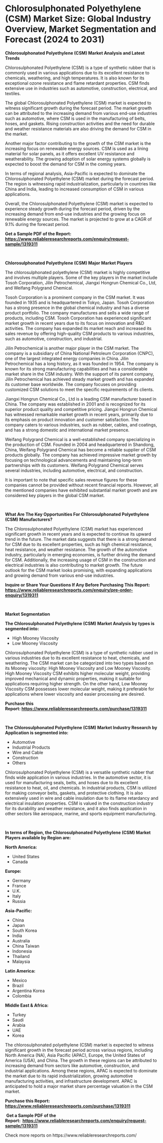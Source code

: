 <p><h1>Chlorosulphonated Polyethylene (CSM) Market Size: Global Industry Overview, Market Segmentation and Forecast (2024 to 2031)</h1></p><p><strong>Chlorosulphonated Polyethylene (CSM) Market Analysis and Latest Trends</strong></p>
<p><p>Chlorosulphonated Polyethylene (CSM) is a type of synthetic rubber that is commonly used in various applications due to its excellent resistance to chemicals, weathering, and high temperatures. It is also known for its exceptional ozone resistance and flame retardant properties. CSM finds extensive use in industries such as automotive, construction, electrical, and textiles.</p><p>The global Chlorosulphonated Polyethylene (CSM) market is expected to witness significant growth during the forecast period. The market growth can be attributed to the increasing demand from various end-use industries such as automotive, where CSM is used in the manufacturing of belts, hoses, and gaskets. Rising construction activities and the need for durable and weather resistance materials are also driving the demand for CSM in the market.</p><p>Another major factor contributing to the growth of the CSM market is the increasing focus on renewable energy sources. CSM is used as a lining material for solar panels, as it offers excellent UV resistance and weatherability. The growing adoption of solar energy systems globally is expected to boost the demand for CSM in the coming years.</p><p>In terms of regional analysis, Asia-Pacific is expected to dominate the Chlorosulphonated Polyethylene (CSM) market during the forecast period. The region is witnessing rapid industrialization, particularly in countries like China and India, leading to increased consumption of CSM in various applications.</p><p>Overall, the Chlorosulphonated Polyethylene (CSM) market is expected to experience steady growth during the forecast period, driven by the increasing demand from end-use industries and the growing focus on renewable energy sources. The market is projected to grow at a CAGR of 9.1% during the forecast period.</p></p>
<p><strong>Get a Sample PDF of the Report:&nbsp; <a href="https://www.reliableresearchreports.com/enquiry/request-sample/1319311">https://www.reliableresearchreports.com/enquiry/request-sample/1319311</a></strong></p>
<p>&nbsp;</p>
<p><strong>Chlorosulphonated Polyethylene (CSM) Major Market Players</strong></p>
<p><p>The chlorosulphonated polyethylene (CSM) market is highly competitive and involves multiple players. Some of the key players in the market include Tosoh Corporation, Jilin Petrochemical, Jiangxi Hongrun Chemical Co., Ltd, and Weifang Polygrand Chemical.</p><p>Tosoh Corporation is a prominent company in the CSM market. It was founded in 1935 and is headquartered in Tokyo, Japan. Tosoh Corporation has a strong presence in the global chemical industry and has a diverse product portfolio. The company manufactures and sells a wide range of products, including CSM. Tosoh Corporation has experienced significant market growth in recent years due to its focus on innovation and R&D activities. The company has expanded its market reach and increased its sales revenue by offering high-quality CSM products to various industries, such as automotive, construction, and industrial.</p><p>Jilin Petrochemical is another major player in the CSM market. The company is a subsidiary of China National Petroleum Corporation (CNPC), one of the largest integrated energy companies in China. Jilin Petrochemical has a long history, as it was founded in 1954. The company is known for its strong manufacturing capabilities and has a considerable market share in the CSM industry. With the support of its parent company, Jilin Petrochemical has achieved steady market growth and has expanded its customer base worldwide. The company focuses on providing customized CSM solutions to meet the specific requirements of its clients.</p><p>Jiangxi Hongrun Chemical Co., Ltd is a leading CSM manufacturer based in China. The company was established in 2001 and is recognized for its superior product quality and competitive pricing. Jiangxi Hongrun Chemical has witnessed remarkable market growth in recent years, primarily due to its emphasis on product innovation and customer satisfaction. The company caters to various industries, such as rubber, cables, and coatings, and has a strong domestic and international market presence.</p><p>Weifang Polygrand Chemical is a well-established company specializing in the production of CSM. Founded in 2004 and headquartered in Shandong, China, Weifang Polygrand Chemical has become a reliable supplier of CSM products globally. The company has achieved impressive market growth by focusing on technological advancements and maintaining long-term partnerships with its customers. Weifang Polygrand Chemical serves several industries, including automotive, electrical, and construction.</p><p>It is important to note that specific sales revenue figures for these companies cannot be provided without recent financial reports. However, all the mentioned companies have exhibited substantial market growth and are considered key players in the global CSM market.</p></p>
<p>&nbsp;</p>
<p><strong>What Are The Key Opportunities For Chlorosulphonated Polyethylene (CSM) Manufacturers?</strong></p>
<p><p>The Chlorosulphonated Polyethylene (CSM) market has experienced significant growth in recent years and is expected to continue its upward trend in the future. The market data suggests that there is a strong demand for CSM due to its excellent properties, such as high chemical resistance, heat resistance, and weather resistance. The growth of the automotive industry, particularly in emerging economies, is further driving the demand for CSM. Additionally, the increasing usage of CSM in the construction and electrical industries is also contributing to market growth. The future outlook for the CSM market looks promising, with expanding applications and growing demand from various end-use industries.</p></p>
<p><strong>Inquire or Share Your Questions If Any Before Purchasing This Report: <a href="https://www.reliableresearchreports.com/enquiry/pre-order-enquiry/1319311">https://www.reliableresearchreports.com/enquiry/pre-order-enquiry/1319311</a></strong></p>
<p>&nbsp;</p>
<p><strong>Market Segmentation</strong></p>
<p><strong>The Chlorosulphonated Polyethylene (CSM) Market Analysis by types is segmented into:</strong></p>
<p><ul><li>High Mooney Viscosity</li><li>Low Mooney Viscosity</li></ul></p>
<p><p>Chlorosulphonated Polyethylene (CSM) is a type of synthetic rubber used in various industries due to its excellent resistance to heat, chemicals, and weathering. The CSM market can be categorized into two types based on its Mooney viscosity: High Mooney Viscosity and Low Mooney Viscosity. High Mooney Viscosity CSM exhibits higher molecular weight, providing improved mechanical and dynamic properties, making it suitable for applications requiring higher strength. On the other hand, Low Mooney Viscosity CSM possesses lower molecular weight, making it preferable for applications where lower viscosity and easier processing are desired.</p></p>
<p><strong>Purchase this Report:&nbsp;<a href="https://www.reliableresearchreports.com/purchase/1319311">https://www.reliableresearchreports.com/purchase/1319311</a></strong></p>
<p>&nbsp;</p>
<p><strong>The Chlorosulphonated Polyethylene (CSM) Market Industry Research by Application is segmented into:</strong></p>
<p><ul><li>Automotive</li><li>Industrial Products</li><li>Wire and Cable</li><li>Construction</li><li>Others</li></ul></p>
<p><p>Chlorosulphonated Polyethylene (CSM) is a versatile synthetic rubber that finds wide application in various industries. In the automotive sector, it is used for manufacturing seals, belts, and hoses due to its excellent resistance to heat, oil, and chemicals. In industrial products, CSM is utilized for making conveyor belts, gaskets, and protective clothing. It is also extensively used in wire and cable insulation due to its flame retardancy and electrical insulation properties. CSM is valued in the construction industry for its durability and weather resistance, and it also finds application in other sectors like aerospace, marine, and sports equipment manufacturing.</p></p>
<p>&nbsp;</p>
<p><strong>In terms of Region, the Chlorosulphonated Polyethylene (CSM) Market Players available by Region are:</strong></p>
<p>
    <p> <strong> North America: </strong>
        <ul>
            <li>United States</li>
            <li>Canada</li>
        </ul>
        </p> 
    <p> <strong> Europe: </strong>
        <ul>
            <li>Germany</li>
            <li>France</li>
            <li>U.K.</li>
            <li>Italy</li>
            <li>Russia</li>
        </ul>
        </p> 
    <p> <strong> Asia-Pacific: </strong>
        <ul>
            <li>China</li>
            <li>Japan</li>
            <li>South Korea</li>
            <li>India</li>
            <li>Australia</li>
            <li>China Taiwan</li>
            <li>Indonesia</li>
            <li>Thailand</li>
            <li>Malaysia</li>
        </ul>
        </p> 
    <p> <strong> Latin America: </strong>
        <ul>
            <li>Mexico</li>
            <li>Brazil</li>
            <li>Argentina Korea</li>
            <li>Colombia</li>
        </ul>
        </p> 
    <p> <strong> Middle East & Africa: </strong>
        <ul>
            <li>Turkey</li>
            <li>Saudi</li>
            <li>Arabia</li>
            <li>UAE</li>
            <li>Korea</li>
        </ul>
    </p>
    </p>
<p><p>The chlorosulphonated polyethylene (CSM) market is expected to witness significant growth in the forecast period across various regions, including North America (NA), Asia Pacific (APAC), Europe, the United States of America (USA), and China. The growth in these regions can be attributed to increasing demand from sectors like automotive, construction, and industrial applications. Among these regions, APAC is expected to dominate the market due to its rapid industrialization, growing automotive manufacturing activities, and infrastructure development. APAC is anticipated to hold a major market share percentage valuation in the CSM market.</p></p>
<p><strong>Purchase this Report: <a href="https://www.reliableresearchreports.com/purchase/1319311">https://www.reliableresearchreports.com/purchase/1319311</a></strong></p>
<p>&nbsp;<strong>Get a Sample PDF of the Report:&nbsp;&nbsp;<a href="https://www.reliableresearchreports.com/enquiry/request-sample/1319311">https://www.reliableresearchreports.com/enquiry/request-sample/1319311</a></strong></p>
<p><strong></strong></p>
<p>Check more reports on https://www.reliableresearchreports.com/</p>
